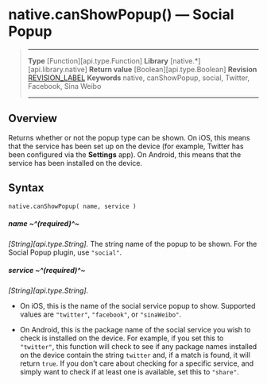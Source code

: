 # native.canShowPopup() — Social Popup

> --------------------- ------------------------------------------------------------------------------------------
> __Type__              [Function][api.type.Function]
> __Library__           [native.*][api.library.native]
> __Return value__      [Boolean][api.type.Boolean]
> __Revision__          [REVISION_LABEL](REVISION_URL)
> __Keywords__          native, canShowPopup, social, Twitter, Facebook, Sina Weibo
> --------------------- ------------------------------------------------------------------------------------------


## Overview

Returns whether or not the popup type can be shown. On iOS, this means that the service has been set up on the device (for&nbsp;example, Twitter has been configured via the __Settings__&nbsp;app). On Android, this means that the service has been installed on the device.


## Syntax

	native.canShowPopup( name, service )

##### name ~^(required)^~
_[String][api.type.String]._ The string name of the popup to be shown. For the Social Popup plugin, use `"social"`.

##### service ~^(required)^~
_[String][api.type.String]._

* On iOS, this is the name of the social service popup to show. Supported values are `"twitter"`, `"facebook"`, or `"sinaWeibo"`.

* On Android, this is the package name of the social service you wish to check is installed on the device. For example, if you set this to `"twitter"`, this function will check to see if any package names installed on the device contain the string `twitter` and, if a match is found, it will return `true`. If you don't care about checking for a specific service, and simply want to check if at least one is available, set this to `"share"`.